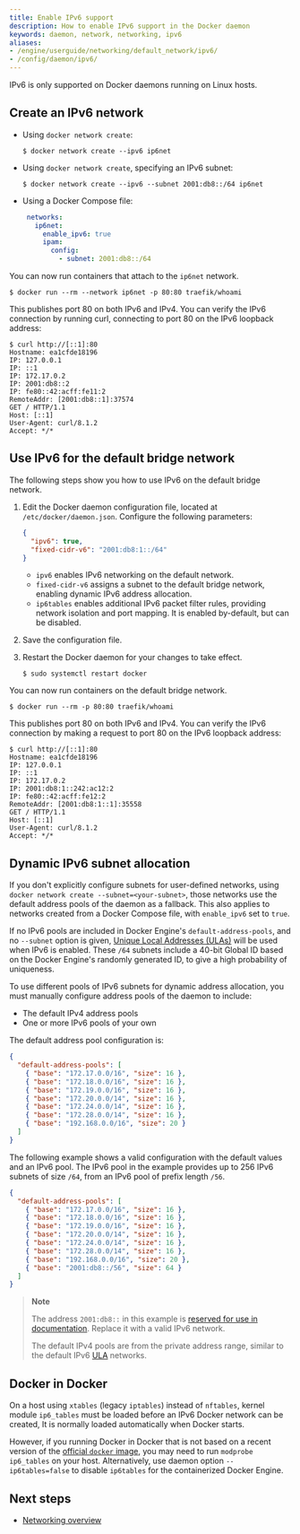 ```yaml
---
title: Enable IPv6 support
description: How to enable IPv6 support in the Docker daemon
keywords: daemon, network, networking, ipv6
aliases:
- /engine/userguide/networking/default_network/ipv6/
- /config/daemon/ipv6/
---
```


IPv6 is only supported on Docker daemons running on Linux hosts.

## Create an IPv6 network

- Using `docker network create`:

  ```console
  $ docker network create --ipv6 ip6net
  ```

- Using `docker network create`, specifying an IPv6 subnet:

  ```console
  $ docker network create --ipv6 --subnet 2001:db8::/64 ip6net
  ```

- Using a Docker Compose file:

  ```yaml
   networks:
     ip6net:
       enable_ipv6: true
       ipam:
         config:
           - subnet: 2001:db8::/64
  ```

You can now run containers that attach to the `ip6net` network.

```console
$ docker run --rm --network ip6net -p 80:80 traefik/whoami
```

This publishes port 80 on both IPv6 and IPv4.
You can verify the IPv6 connection by running curl,
connecting to port 80 on the IPv6 loopback address:

```console
$ curl http://[::1]:80
Hostname: ea1cfde18196
IP: 127.0.0.1
IP: ::1
IP: 172.17.0.2
IP: 2001:db8::2
IP: fe80::42:acff:fe11:2
RemoteAddr: [2001:db8::1]:37574
GET / HTTP/1.1
Host: [::1]
User-Agent: curl/8.1.2
Accept: */*
```

## Use IPv6 for the default bridge network

The following steps show you how to use IPv6 on the default bridge network.

1. Edit the Docker daemon configuration file,
   located at `/etc/docker/daemon.json`. Configure the following parameters:

   ```json
   {
     "ipv6": true,
     "fixed-cidr-v6": "2001:db8:1::/64"
   }
   ```

   - `ipv6` enables IPv6 networking on the default network.
   - `fixed-cidr-v6` assigns a subnet to the default bridge network,
     enabling dynamic IPv6 address allocation.
   - `ip6tables` enables additional IPv6 packet filter rules, providing network
     isolation and port mapping. It is enabled by-default, but can be disabled.

2. Save the configuration file.
3. Restart the Docker daemon for your changes to take effect.

   ```console
   $ sudo systemctl restart docker
   ```

You can now run containers on the default bridge network.

```console
$ docker run --rm -p 80:80 traefik/whoami
```

This publishes port 80 on both IPv6 and IPv4.
You can verify the IPv6 connection by making a request
to port 80 on the IPv6 loopback address:

```console
$ curl http://[::1]:80
Hostname: ea1cfde18196
IP: 127.0.0.1
IP: ::1
IP: 172.17.0.2
IP: 2001:db8:1::242:ac12:2
IP: fe80::42:acff:fe12:2
RemoteAddr: [2001:db8:1::1]:35558
GET / HTTP/1.1
Host: [::1]
User-Agent: curl/8.1.2
Accept: */*
```

## Dynamic IPv6 subnet allocation

If you don't explicitly configure subnets for user-defined networks,
using `docker network create --subnet=<your-subnet>`,
those networks use the default address pools of the daemon as a fallback.
This also applies to networks created from a Docker Compose file,
with `enable_ipv6` set to `true`.

If no IPv6 pools are included in Docker Engine's `default-address-pools`,
and no `--subnet` option is given, [Unique Local Addresses (ULAs)][wikipedia-ipv6-ula]
will be used when IPv6 is enabled. These `/64` subnets include a 40-bit
Global ID based on the Docker Engine's randomly generated ID, to give a
high probability of uniqueness.

To use different pools of IPv6 subnets for dynamic address allocation,
you must manually configure address pools of the daemon to include:

- The default IPv4 address pools
- One or more IPv6 pools of your own

The default address pool configuration is:

```json
{
  "default-address-pools": [
    { "base": "172.17.0.0/16", "size": 16 },
    { "base": "172.18.0.0/16", "size": 16 },
    { "base": "172.19.0.0/16", "size": 16 },
    { "base": "172.20.0.0/14", "size": 16 },
    { "base": "172.24.0.0/14", "size": 16 },
    { "base": "172.28.0.0/14", "size": 16 },
    { "base": "192.168.0.0/16", "size": 20 }
  ]
}
```

The following example shows a valid configuration with the default values and
an IPv6 pool. The IPv6 pool in the example provides up to 256 IPv6 subnets of
size `/64`, from an IPv6 pool of prefix length `/56`.

```json
{
  "default-address-pools": [
    { "base": "172.17.0.0/16", "size": 16 },
    { "base": "172.18.0.0/16", "size": 16 },
    { "base": "172.19.0.0/16", "size": 16 },
    { "base": "172.20.0.0/14", "size": 16 },
    { "base": "172.24.0.0/14", "size": 16 },
    { "base": "172.28.0.0/14", "size": 16 },
    { "base": "192.168.0.0/16", "size": 20 },
    { "base": "2001:db8::/56", "size": 64 }
  ]
}
```

> **Note**
>
> The address `2001:db8::` in this example is
> [reserved for use in documentation][wikipedia-ipv6-reserved].
> Replace it with a valid IPv6 network.
>
> The default IPv4 pools are from the private address range,
> similar to the default IPv6 [ULA][wikipedia-ipv6-ula] networks.

[wikipedia-ipv6-reserved]: https://en.wikipedia.org/wiki/Reserved_IP_addresses#IPv6
[wikipedia-ipv6-ula]: https://en.wikipedia.org/wiki/Unique_local_address

## Docker in Docker

On a host using `xtables` (legacy `iptables`) instead of `nftables`, kernel
module `ip6_tables` must be loaded before an IPv6 Docker network can be created,
It is normally loaded automatically when Docker starts.

However, if you running Docker in Docker that is not based on a recent
version of the [official `docker` image](https://hub.docker.com/_/docker), you
may need to run `modprobe ip6_tables` on your host. Alternatively, use daemon
option `--ip6tables=false` to disable `ip6tables` for the containerized Docker
Engine.

## Next steps

- [Networking overview](/engine/network/_index.md)
